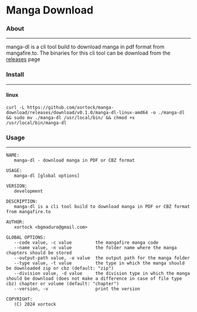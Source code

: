 # Manga Download

### About
---
manga-dl is a cli tool build to download manga in pdf format from mangafire.to.
The binaries for this cli tool can be download from the [releases](https://github.com/xortock/manga-download/releases) page

### Install 
---

#### linux
```
curl -L https://github.com/xortock/manga-download/releases/download/v0.1.0/manga-dl-linux-amd64 -o ./manga-dl && sudo mv ./manga-dl /usr/local/bin/ && chmod +x /usr/local/bin/manga-dl
```

### Usage
---
```
NAME:
   manga-dl - download manga in PDF or CBZ format

USAGE:
   manga-dl [global options]

VERSION:
   development

DESCRIPTION:
   manga-dl is a cli tool build to download manga in PDF or CBZ format from mangafire.to

AUTHOR:
   xortock <bgmaduro@gmail.com>

GLOBAL OPTIONS:
   --code value, -c value         the mangafire manga code
   --name value, -n value         the folder name where the manga chapters should be stored
   --output-path value, -o value  the output path for the manga folder
   --type value, -t value         the type in which the manga should be downloaded zip or cbz (default: "zip")
   --division value, -d value     the division type in which the manga should be download (does not make a difference in case of file type cbz) chapter or volume (default: "chapter")
   --version, -v                  print the version

COPYRIGHT:
   (C) 2024 xortock
```